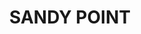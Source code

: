 ---
lastmod: '2025-04-06T06:05:20+00:00'
latitude: -33.951109
layout: suburb
longitude: 150.917444
postcode: '2172'
state: NSW
title: SANDY POINT
url: /nsw/sandy-point/
---